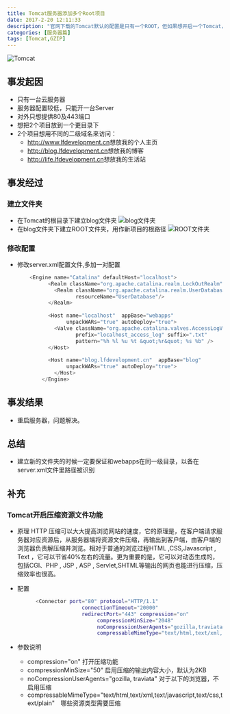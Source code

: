 ```yaml
---
title: Tomcat服务器添加多个Root项目
date: 2017-2-20 12:11:33
description: "官网下载的Tomcat默认的配置是只有一个ROOT，但如果想开启一个Tomcat，而在根目录下运行多个项目该怎么做呢?"
categories: [服务器篇]
tags: [Tomcat,GZIP]
---
```

<!-- more -->

![Tomcat](http://image.lfdevelopment.cn/blog/tomcat.jpg)


## 事发起因

- 只有一台云服务器
- 服务器配置较低，只能开一台Server
- 对外只想提供80及443端口
- 想把2个项目放到一个更目录下
- 2个项目想用不同的二级域名来访问：
   - <http://www.lfdevelopment.cn>想放我的个人主页
   - <http://blog.lfdevelopment.cn>想放我的博客
   - <http://life.lfdevelopment.cn>想放我的生活站

## 事发经过

### 建立文件夹
- 在Tomcat的根目录下建立blog文件夹
![blog文件夹](http://image.lfdevelopment.cn/blog/floder1.png)
- 在blog文件夹下建立ROOT文件夹，用作新项目的根路径
![ROOT文件夹](http://image.lfdevelopment.cn/blog/folder2.png)

### 修改配置
- 修改server.xml配置文件,多加一对<Host></Host>配置
    ``` java
        <Engine name="Catalina" defaultHost="localhost">
              <Realm className="org.apache.catalina.realm.LockOutRealm">
                <Realm className="org.apache.catalina.realm.UserDatabaseRealm"
                       resourceName="UserDatabase"/>
              </Realm>
        
              <Host name="localhost"  appBase="webapps"
                    unpackWARs="true" autoDeploy="true">
                <Valve className="org.apache.catalina.valves.AccessLogValve" directory="logs"
                       prefix="localhost_access_log" suffix=".txt"
                       pattern="%h %l %u %t &quot;%r&quot; %s %b" />
              </Host>
        	  
        	  <Host name="blog.lfdevelopment.cn"  appBase="blog"
                    unpackWARs="true" autoDeploy="true">
        	    </Host>
            </Engine>
    ```
    
## 事发结果
- 重启服务器，问题解决。

## 总结
- 建立新的文件夹的时候一定要保证和webapps在同一级目录，以备在server.xml文件里路径被识别

## 补充

### Tomcat开启压缩资源文件功能

- 原理
HTTP 压缩可以大大提高浏览网站的速度，它的原理是，在客户端请求服务器对应资源后，从服务器端将资源文件压缩，再输出到客户端，由客户端的浏览器负责解压缩并浏览。相对于普通的浏览过程HTML ,CSS,Javascript , Text ，它可以节省40%左右的流量。更为重要的是，它可以对动态生成的，包括CGI、PHP , JSP , ASP , Servlet,SHTML等输出的网页也能进行压缩，压缩效率也很高。
- 配置
  ``` bash
        <Connector port="80" protocol="HTTP/1.1"
                       connectionTimeout="20000"
                       redirectPort="443" compression="on"
                            compressionMinSize="2048"
                            noCompressionUserAgents="gozilla,traviata"
                            compressableMimeType="text/html,text/xml,text/javascript,application/x-javascript,application/javascript,text/css,text/plain"/>
  ```
  
- 参数说明
    - compression="on" 打开压缩功能
    - compressionMinSize="50" 启用压缩的输出内容大小，默认为2KB 
    - noCompressionUserAgents="gozilla, traviata" 对于以下的浏览器，不启用压缩 
    - compressableMimeType="text/html,text/xml,text/javascript,text/css,text/plain"　哪些资源类型需要压缩


